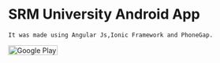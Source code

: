 # SRM University Android App
```
It was made using Angular Js,Ionic Framework and PhoneGap.
```
 <a href="https://play.google.com/store/apps/details?id=com.SRM_University_Haryana.officialapp&hl=en"><img src="https://play.google.com/intl/en_us/badges/images/generic/en_badge_web_generic.png" alt="Google Play Store" style="width:100px;height:20px;"/></a>
